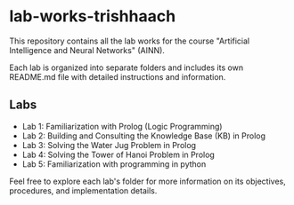 # lab-works-trishhaach

This repository contains all the lab works for the course "Artificial Intelligence and Neural Networks" (AINN).

Each lab is organized into separate folders and includes its own README.md file with detailed instructions and information.

## Labs

- Lab 1: Familiarization with Prolog (Logic Programming)
- Lab 2: Building and Consulting the Knowledge Base (KB) in Prolog
- Lab 3: Solving the Water Jug Problem in Prolog
- Lab 4: Solving the Tower of Hanoi Problem in Prolog
- Lab 5: Familiarization with programming in python

Feel free to explore each lab's folder for more information on its objectives, procedures, and implementation details.


